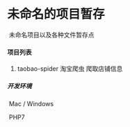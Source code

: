 # 未命名的项目暂存

​	未命名项目以及各种文件暂存点

#### 项目列表

1. taobao-spider 淘宝爬虫 爬取店铺信息

##### 开发环境

​	Mac / Windows

​	PHP7

